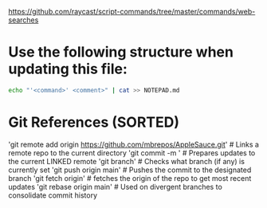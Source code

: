 https://github.com/raycast/script-commands/tree/master/commands/web-searches
# Use the following structure when updating this file: 
```bash
echo "'<command>' <comment>" | cat >> NOTEPAD.md
```
# Git References (SORTED)
'git remote add origin https://github.com/mbrepos/AppleSauce.git' # Links a remote repo to the current directory
'git commit -m <message>' # Prepares updates to the current LINKED remote
'git branch' # Checks what branch (if any) is currently set
'git push origin main' # Pushes the commit to the designated branch
'git fetch origin' # fetches the origin of the repo to get most recent updates
'git rebase origin main' # Used on divergent branches to consolidate commit history
######
